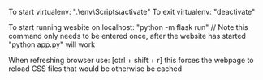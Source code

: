 To start virtualenv: ".\env\Scripts\activate"
To exit virtualenv: "deactivate"

To start running wesbite on localhost: "python -m flask run" 
// Note this command only needs to be entered once, 
after the website has started "python app.py" will work

When refreshing browser use: [ctrl + shift + r] this forces the webpage to reload CSS files that would be otherwise be cached
